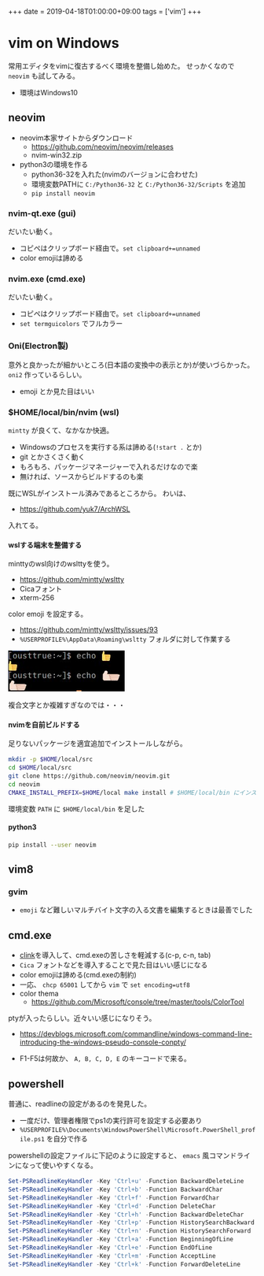 +++
date = 2019-04-18T01:00:00+09:00
tags = ['vim']
+++
# vim on Windows

常用エディタをvimに復古するべく環境を整備し始めた。
せっかくなので `neovim` も試してみる。

* 環境はWindows10

## neovim
* neovim本家サイトからダウンロード
    * https://github.com/neovim/neovim/releases
    * nvim-win32.zip
* python3の環境を作る
    * python36-32を入れた(nvimのバージョンに合わせた)
    * 環境変数PATHに `C:/Python36-32` と `C:/Python36-32/Scripts` を追加
    * `pip install neovim`

### nvim-qt.exe (gui)

だいたい動く。

* コピペはクリップボード経由で。`set clipboard+=unnamed`
* color emojiは諦める

### nvim.exe (cmd.exe)

だいたい動く。

* コピペはクリップボード経由で。`set clipboard+=unnamed`
* `set termguicolors` でフルカラー

### Oni(Electron製)

意外と良かったが細かいところ(日本語の変換中の表示とか)が使いづらかった。
`oni2` 作っているらしい。

* emoji とか見た目はいい

### $HOME/local/bin/nvim (wsl)

`mintty` が良くて、なかなか快適。

* Windowsのプロセスを実行する系は諦める(`!start .` とか)
* git とかさくさく動く
* もろもろ、パッケージマネージャーで入れるだけなので楽
* 無ければ、ソースからビルドするのも楽

既にWSLがインストール済みであるところから。
わいは、

* https://github.com/yuk7/ArchWSL

入れてる。

#### wslする端末を整備する

minttyのwsl向けのwslttyを使う。

* https://github.com/mintty/wsltty
* Cicaフォント
* xterm-256

color emoji を設定する。

* https://github.com/mintty/wsltty/issues/93
* `%USERPROFILE%\AppData\Roaming\wsltty` フォルダに対して作業する

![emoji](emoji.jpg)

複合文字とか複雑すぎなのでは・・・

#### nvimを自前ビルドする

足りないパッケージを適宜追加でインストールしながら。

```sh
mkdir -p $HOME/local/src
cd $HOME/local/src
git clone https://github.com/neovim/neovim.git
cd neovim
CMAKE_INSTALL_PREFIX=$HOME/local make install # $HOME/local/bin にインストールする
```

環境変数 `PATH` に `$HOME/local/bin` を足した

#### python3

```sh
pip install --user neovim
```

## vim8
### gvim

* `emoji` など難しいマルチバイト文字の入る文書を編集するときは最善でした

## cmd.exe

* [clink](https://mridgers.github.io/clink/)を導入して、cmd.exeの苦しさを軽減する(c-p, c-n, tab)
* `Cica` フォントなどを導入することで見た目はいい感じになる
* color emojiは諦める(cmd.exeの制約)
* 一応、 `chcp 65001` してから `vim` で `set encoding=utf8`
* color thema
    * https://github.com/Microsoft/console/tree/master/tools/ColorTool

ptyが入ったらしい。近々いい感じになりそう。
* https://devblogs.microsoft.com/commandline/windows-command-line-introducing-the-windows-pseudo-console-conpty/

* F1-F5は何故か、 `A, B, C, D, E` のキーコードで来る。

## powershell

普通に、readlineの設定があるのを発見した。

* 一度だけ、管理者権限でps1の実行許可を設定する必要あり
* `%USERPROFILE%\Documents\WindowsPowerShell\Microsoft.PowerShell_profile.ps1` を自分で作る

powershellの設定ファイルに下記のように設定すると、 `emacs` 風コマンドラインになって使いやすくなる。

```ps1
Set-PSReadlineKeyHandler -Key 'Ctrl+u' -Function BackwardDeleteLine
Set-PSReadlineKeyHandler -Key 'Ctrl+b' -Function BackwardChar
Set-PSReadlineKeyHandler -Key 'Ctrl+f' -Function ForwardChar
Set-PSReadlineKeyHandler -Key 'Ctrl+d' -Function DeleteChar
Set-PSReadlineKeyHandler -Key 'Ctrl+h' -Function BackwardDeleteChar
Set-PSReadlineKeyHandler -Key 'Ctrl+p' -Function HistorySearchBackward
Set-PSReadlineKeyHandler -Key 'Ctrl+n' -Function HistorySearchForward
Set-PSReadlineKeyHandler -Key 'Ctrl+a' -Function BeginningOfLine
Set-PSReadlineKeyHandler -Key 'Ctrl+e' -Function EndOfLine
Set-PSReadlineKeyHandler -Key 'Ctrl+m' -Function AcceptLine
Set-PSReadlineKeyHandler -Key 'Ctrl+k' -Function ForwardDeleteLine
```

